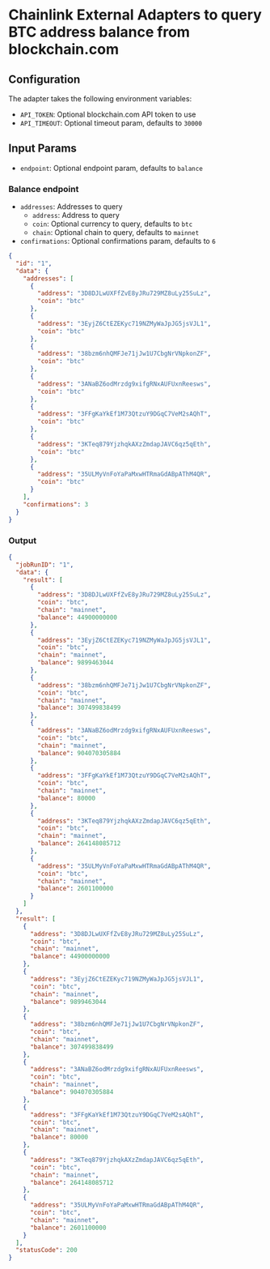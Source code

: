# Chainlink External Adapters to query BTC address balance from blockchain.com

## Configuration

The adapter takes the following environment variables:

- `API_TOKEN`: Optional blockchain.com API token to use
- `API_TIMEOUT`: Optional timeout param, defaults to `30000`

## Input Params

- `endpoint`: Optional endpoint param, defaults to `balance`

### Balance endpoint

- `addresses`: Addresses to query
  - `address`: Address to query
  - `coin`: Optional currency to query, defaults to `btc`
  - `chain`: Optional chain to query, defaults to `mainnet`
- `confirmations`: Optional confirmations param, defaults to `6`

```json
{
  "id": "1",
  "data": {
    "addresses": [
      {
        "address": "3D8DJLwUXFfZvE8yJRu729MZ8uLy25SuLz",
        "coin": "btc"
      },
      {
        "address": "3EyjZ6CtEZEKyc719NZMyWaJpJG5jsVJL1",
        "coin": "btc"
      },
      {
        "address": "38bzm6nhQMFJe71jJw1U7CbgNrVNpkonZF",
        "coin": "btc"
      },
      {
        "address": "3ANaBZ6odMrzdg9xifgRNxAUFUxnReesws",
        "coin": "btc"
      },
      {
        "address": "3FFgKaYkEf1M73QtzuY9DGqC7VeM2sAQhT",
        "coin": "btc"
      },
      {
        "address": "3KTeq879YjzhqkAXzZmdapJAVC6qz5qEth",
        "coin": "btc"
      },
      {
        "address": "35ULMyVnFoYaPaMxwHTRmaGdABpAThM4QR",
        "coin": "btc"
      }
    ],
    "confirmations": 3
  }
}
```

### Output

```json
{
  "jobRunID": "1",
  "data": {
    "result": [
      {
        "address": "3D8DJLwUXFfZvE8yJRu729MZ8uLy25SuLz",
        "coin": "btc",
        "chain": "mainnet",
        "balance": 44900000000
      },
      {
        "address": "3EyjZ6CtEZEKyc719NZMyWaJpJG5jsVJL1",
        "coin": "btc",
        "chain": "mainnet",
        "balance": 9899463044
      },
      {
        "address": "38bzm6nhQMFJe71jJw1U7CbgNrVNpkonZF",
        "coin": "btc",
        "chain": "mainnet",
        "balance": 307499838499
      },
      {
        "address": "3ANaBZ6odMrzdg9xifgRNxAUFUxnReesws",
        "coin": "btc",
        "chain": "mainnet",
        "balance": 904070305884
      },
      {
        "address": "3FFgKaYkEf1M73QtzuY9DGqC7VeM2sAQhT",
        "coin": "btc",
        "chain": "mainnet",
        "balance": 80000
      },
      {
        "address": "3KTeq879YjzhqkAXzZmdapJAVC6qz5qEth",
        "coin": "btc",
        "chain": "mainnet",
        "balance": 264148085712
      },
      {
        "address": "35ULMyVnFoYaPaMxwHTRmaGdABpAThM4QR",
        "coin": "btc",
        "chain": "mainnet",
        "balance": 2601100000
      }
    ]
  },
  "result": [
    {
      "address": "3D8DJLwUXFfZvE8yJRu729MZ8uLy25SuLz",
      "coin": "btc",
      "chain": "mainnet",
      "balance": 44900000000
    },
    {
      "address": "3EyjZ6CtEZEKyc719NZMyWaJpJG5jsVJL1",
      "coin": "btc",
      "chain": "mainnet",
      "balance": 9899463044
    },
    {
      "address": "38bzm6nhQMFJe71jJw1U7CbgNrVNpkonZF",
      "coin": "btc",
      "chain": "mainnet",
      "balance": 307499838499
    },
    {
      "address": "3ANaBZ6odMrzdg9xifgRNxAUFUxnReesws",
      "coin": "btc",
      "chain": "mainnet",
      "balance": 904070305884
    },
    {
      "address": "3FFgKaYkEf1M73QtzuY9DGqC7VeM2sAQhT",
      "coin": "btc",
      "chain": "mainnet",
      "balance": 80000
    },
    {
      "address": "3KTeq879YjzhqkAXzZmdapJAVC6qz5qEth",
      "coin": "btc",
      "chain": "mainnet",
      "balance": 264148085712
    },
    {
      "address": "35ULMyVnFoYaPaMxwHTRmaGdABpAThM4QR",
      "coin": "btc",
      "chain": "mainnet",
      "balance": 2601100000
    }
  ],
  "statusCode": 200
}
```
